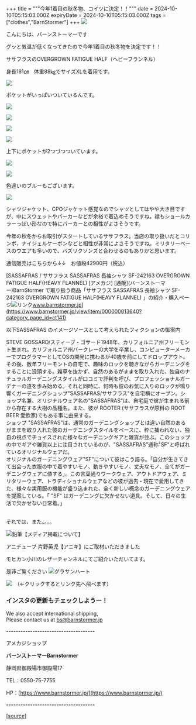 +++
title = """今年1着目の秋冬物、コイツに決定！！"""
date = 2024-10-10T05:15:03.000Z
expiryDate = 2024-10-10T05:15:03.000Z
tags = ["clothes","BarnStormer"]
+++
[![](https://stat.ameba.jp/user_images/20231023/16/barnstormer-go/b2/03/p/o0420015015354743273.png)](https://ameblo.jp/barnstormer-go/entry-12825670498.html)

こんにちは、バーンストーマーです

グッと気温が低くなってきたので今年1着目の秋冬物を決定です！！

ササフラスのOVERGROWN FATIGUE HALF（ヘビーフランネル）

身長181㎝　体重88㎏でサイズXLを着用です。

[![](https://stat.ameba.jp/user_images/20241010/13/barnstormer-go/ee/5e/j/o0466070015496180398.jpg)](https://stat.ameba.jp/user_images/20241010/13/barnstormer-go/ee/5e/j/o0466070015496180398.jpg)

ポケットがいっぱいついているんです。

[![](https://stat.ameba.jp/user_images/20241010/13/barnstormer-go/e7/a4/j/o0466070015496180401.jpg)](https://stat.ameba.jp/user_images/20241010/13/barnstormer-go/e7/a4/j/o0466070015496180401.jpg)

[![](https://stat.ameba.jp/user_images/20241010/13/barnstormer-go/07/c2/j/o0466070015496180403.jpg)](https://stat.ameba.jp/user_images/20241010/13/barnstormer-go/07/c2/j/o0466070015496180403.jpg)

[![](https://stat.ameba.jp/user_images/20241010/13/barnstormer-go/c8/40/j/o0466070015496180409.jpg)](https://stat.ameba.jp/user_images/20241010/13/barnstormer-go/c8/40/j/o0466070015496180409.jpg)

[![](https://stat.ameba.jp/user_images/20241010/13/barnstormer-go/12/00/j/o0466070015496180414.jpg)](https://stat.ameba.jp/user_images/20241010/13/barnstormer-go/12/00/j/o0466070015496180414.jpg)

上下にポケットが2つづつついています。

[![](https://stat.ameba.jp/user_images/20241010/13/barnstormer-go/ba/f4/j/o0466070015496180417.jpg)](https://stat.ameba.jp/user_images/20241010/13/barnstormer-go/ba/f4/j/o0466070015496180417.jpg)

[![](https://stat.ameba.jp/user_images/20241010/13/barnstormer-go/e0/28/j/o0466070015496180420.jpg)](https://stat.ameba.jp/user_images/20241010/13/barnstormer-go/e0/28/j/o0466070015496180420.jpg)

色違いのブルーもございます。

[![](https://stat.ameba.jp/user_images/20241010/13/barnstormer-go/b9/d2/j/o0467070115496183067.jpg)](https://stat.ameba.jp/user_images/20241010/13/barnstormer-go/b9/d2/j/o0467070115496183067.jpg)

シャツジャケット、CPOジャケット感覚なのでシャツとしてはやや大き目ですが、中にスウェットやパーカーなどが余裕で着込めそうですね。襟もショールカラーっぽい形なので特にパーカーとの相性がよさそうです。

今年の秋冬からお取引がスタートしているササフラス。当店の取り扱いだとコリンボ、ナイジェルケーボンなどと相性が非常によさそうですね。ミリタリーベースのウエアも多いので、バズリクソンズと合わせるのもありかと思います。

通信販売はこちらから↓↓　お値段42900円（税込）

[SASSAFRAS / ササフラス SASSAFRAS 長袖シャツ SF-242163 OVERGROWN FATIGUE HALF(HEAVY FLANNEL) \[アメカジ\] \[通販\](バーンストーマー)BarnStormer で取り扱う商品「ササフラス SASSAFRAS 長袖シャツ SF-242163 OVERGROWN FATIGUE HALF(HEAVY FLANNEL) 」の紹介・購入ページ![リンク](https://c.stat100.ameba.jp/ameblo/symbols/v3.20.0/svg/gray/editor_link.svg)www.barnstormer.jp](https://www.barnstormer.jp/view/item/000000013640?category_page_id=ct141)

以下SASSAFRAS のイメージソースとして考えられたフィクションの御案内

STEVE GOSSARD/スティーブ・ゴサード1948年、カリフォルニア州フリーモント生まれ。カリフォルニア州バークレーの大学を卒業し、コンピューターメーカーでプログラマーとしてOSの開発に携わるが40歳を前にしてドロップアウト。その後、数年フリーモントの自宅で、趣味のロックを聴きながらガーデニングをすることに没頭する。雑草を抜かず、自然のあるがままを取り入れた、独自のナチュラルガーデニングスタイルが口コミで評判を呼び、プロフェッショナルガーデナーの道を歩み始める。それと同時に、何時も彼のお気に入りのロックが鳴り響くガーデニングショップ"SASSAFRAS/ササフラス"を自宅横にオープン。ショップ名兼、オリジナルウェア名の"SASSAFRAS"は、自宅庭で彼が生まれる前から存在する大樹の品種名。また、彼が ROOTER (ササフラスが原料の ROOT BEER 愛飲家)でもある事に由来する。  
ショップ "SASSAFRAS"は、通常のガーデニングショップとは違い自然のあるがままを取り入れた彼のガーデニングスタイルをベースに、枠に捕われない、独自の視点でチョイスされた様々なガーデニングギアと雑貨が並ぶ。このショップの中でギアや雑貨以上に注目されているのが、"SASSAFRAS"通称"SF"と呼ばれているオリジナルウェアだ。  
オリジナルのガーデニングウェア"SF"について彼はこう語る。「自分が生きてきて出会った衣服の中で着やすいモノ、動きやすいモノ、丈夫なモノ、全てがガーデニングウェアに値する」。この言葉通りワークウェア、アウトドアウェア、ミリタリーウェア、トラディショナルウェアなどの彼が過去・現在で愛用してきた、様々な実用服の機能が盛り込まれた、全く新しい概念のガーデニングウェアを提案している。「 "SF" はガーデニングに欠かせない道具。そして、日々の生活で欠かせない日常着。」  
 

それでは、また。。。。

![鉛筆](https://stat100.ameba.jp/blog/ucs/img/char/char3/519.png)【メディア掲載について】

アニチューブ 片野英児【アニキ】にご取材いただきました

モヒカン小川のレザーチャンネルにてご紹介いただいてます。

是非ご覧ください ![グラサンハート](https://stat100.ameba.jp/blog/ucs/img/char/char3/148.png)

[![](https://stat.ameba.jp/user_images/20230412/16/barnstormer-go/6a/23/p/o0108010815269242493.png)](https://www.instagram.com/barnstormer_daily/)　（←クリックするとリンク先へ飛べます）

### インスタの更新もチェックしようー！

We also accept international shipping,  
Please contact us at bs@barnstormer.jp

**\-------------------------------------**

アメカジショップ

**バーンストーマーBarnstormer**

静岡県御殿場市御殿場17

TEL：0550-75-7755

HP：[https://www.barnstormer.jp/](https://www.barnstormer.jp/)

**\-------------------------------------**

[[source]](https://ameblo.jp/barnstormer-go/entry-12870724257.html)
